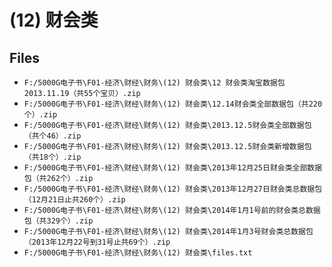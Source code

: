 # (12) 财会类

## Files

- `F:/5000G电子书\F01-经济\财经\财务\(12) 财会类\12 财会类淘宝数据包2013.11.19（共55个宝贝）.zip`
- `F:/5000G电子书\F01-经济\财经\财务\(12) 财会类\12.14财会类全部数据包（共220个）.zip`
- `F:/5000G电子书\F01-经济\财经\财务\(12) 财会类\2013.12.5财会类全部数据包（共个46）.zip`
- `F:/5000G电子书\F01-经济\财经\财务\(12) 财会类\2013.12.5财会类新增数据包（共18个）.zip`
- `F:/5000G电子书\F01-经济\财经\财务\(12) 财会类\2013年12月25日财会类全部数据包（共262个）.zip`
- `F:/5000G电子书\F01-经济\财经\财务\(12) 财会类\2013年12月27日财会类总数据包（12月21日止共260个）.zip`
- `F:/5000G电子书\F01-经济\财经\财务\(12) 财会类\2014年1月1号前的财会类总数据包（共329个）.zip`
- `F:/5000G电子书\F01-经济\财经\财务\(12) 财会类\2014年1月3号财会类总数据包（2013年12月22号到31号止共69个）.zip`
- `F:/5000G电子书\F01-经济\财经\财务\(12) 财会类\files.txt`
